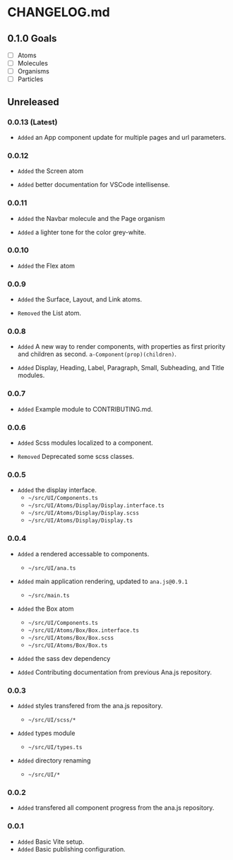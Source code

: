 # CHANGELOG.md

## **0.1.0** Goals

- [ ] Atoms
- [ ] Molecules
- [ ] Organisms
- [ ] Particles

## Unreleased

### **0.0.13** (Latest)

- `Added` an App component update for multiple pages and url parameters.

### **0.0.12**

- `Added` the Screen atom

- `Added` better documentation for VSCode intellisense.

### **0.0.11**

- `Added` the Navbar molecule and the Page organism

- `Added` a lighter tone for the color grey-white.

### **0.0.10**

- `Added` the Flex atom

### **0.0.9**

- `Added` the Surface, Layout, and Link atoms.

- `Removed` the List atom.

### **0.0.8**

- `Added` A new way to render components, with properties as first priority and children as second. `a-Component(prop)(children)`.

- `Added` Display, Heading, Label, Paragraph, Small, Subheading, and Title modules.

### **0.0.7**

- `Added` Example module to CONTRIBUTING.md.

### **0.0.6**

- `Added` Scss modules localized to a component.

- `Removed` Deprecated some scss classes.

### **0.0.5**

- `Added` the display interface.
  - `~/src/UI/Components.ts`
  - `~/src/UI/Atoms/Display/Display.interface.ts`
  - `~/src/UI/Atoms/Display/Display.scss`
  - `~/src/UI/Atoms/Display/Display.ts`

### **0.0.4**

- `Added` a rendered accessable to components.

  - `~/src/UI/ana.ts`

- `Added` main application rendering, updated to `ana.js@0.9.1`

  - `~/src/main.ts`

- `Added` the Box atom

  - `~/src/UI/Components.ts`
  - `~/src/UI/Atoms/Box/Box.interface.ts`
  - `~/src/UI/Atoms/Box/Box.scss`
  - `~/src/UI/Atoms/Box/Box.ts`

- `Added` the sass dev dependency

- `Added` Contributing documentation from previous Ana.js repository.

### **0.0.3**

- `Added` styles transfered from the ana.js repository.

  - `~/src/UI/scss/*`

- `Added` types module

  - `~/src/UI/types.ts`

- `Added` directory renaming
  - `~/src/UI/*`

### **0.0.2**

- `Added` transfered all component progress from the ana.js repository.

### **0.0.1**

- `Added` Basic Vite setup.
- `Added` Basic publishing configuration.
